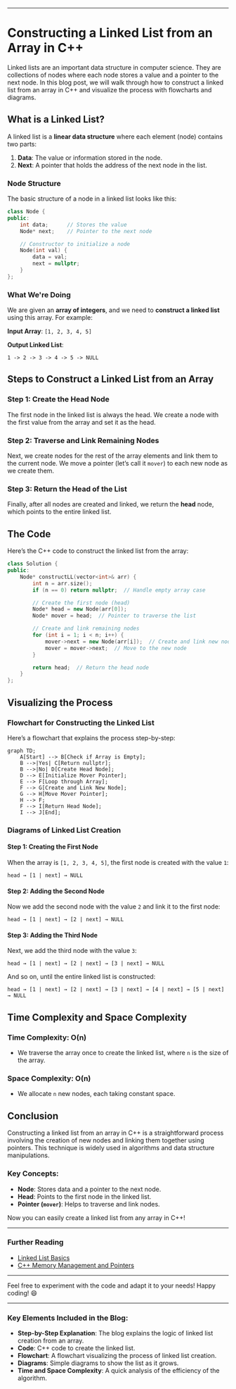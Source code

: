 

---
 
# Constructing a Linked List from an Array in C++

Linked lists are an important data structure in computer science. They are collections of nodes where each node stores a value and a pointer to the next node. In this blog post, we will walk through how to construct a linked list from an array in C++ and visualize the process with flowcharts and diagrams.

## What is a Linked List?

A linked list is a **linear data structure** where each element (node) contains two parts:
1. **Data**: The value or information stored in the node.
2. **Next**: A pointer that holds the address of the next node in the list.

### Node Structure

The basic structure of a node in a linked list looks like this:

```cpp
class Node {
public:
    int data;      // Stores the value
    Node* next;    // Pointer to the next node

    // Constructor to initialize a node
    Node(int val) {
        data = val;
        next = nullptr;
    }
};
```

### What We're Doing

We are given an **array of integers**, and we need to **construct a linked list** using this array. For example:

**Input Array**: `[1, 2, 3, 4, 5]`

**Output Linked List**:
```
1 -> 2 -> 3 -> 4 -> 5 -> NULL
```

## Steps to Construct a Linked List from an Array

### Step 1: Create the Head Node
The first node in the linked list is always the head. We create a node with the first value from the array and set it as the head.

### Step 2: Traverse and Link Remaining Nodes
Next, we create nodes for the rest of the array elements and link them to the current node. We move a pointer (let’s call it `mover`) to each new node as we create them.

### Step 3: Return the Head of the List
Finally, after all nodes are created and linked, we return the **head** node, which points to the entire linked list.

## The Code

Here’s the C++ code to construct the linked list from the array:

```cpp
class Solution {
public:
    Node* constructLL(vector<int>& arr) {
        int n = arr.size();
        if (n == 0) return nullptr;  // Handle empty array case

        // Create the first node (head)
        Node* head = new Node(arr[0]);
        Node* mover = head;  // Pointer to traverse the list

        // Create and link remaining nodes
        for (int i = 1; i < n; i++) {
            mover->next = new Node(arr[i]);  // Create and link new node
            mover = mover->next;  // Move to the new node
        }

        return head;  // Return the head node
    }
};
```

## Visualizing the Process

### Flowchart for Constructing the Linked List

Here’s a flowchart that explains the process step-by-step:

```mermaid
graph TD;
    A[Start] --> B[Check if Array is Empty];
    B -->|Yes| C[Return nullptr];
    B -->|No| D[Create Head Node];
    D --> E[Initialize Mover Pointer];
    E --> F[Loop through Array];
    F --> G[Create and Link New Node];
    G --> H[Move Mover Pointer];
    H --> F;
    F --> I[Return Head Node];
    I --> J[End];
```

### Diagrams of Linked List Creation

#### **Step 1: Creating the First Node**
When the array is `[1, 2, 3, 4, 5]`, the first node is created with the value `1`:

```
head → [1 | next] → NULL
```

#### **Step 2: Adding the Second Node**
Now we add the second node with the value `2` and link it to the first node:

```
head → [1 | next] → [2 | next] → NULL
```

#### **Step 3: Adding the Third Node**
Next, we add the third node with the value `3`:

```
head → [1 | next] → [2 | next] → [3 | next] → NULL
```

And so on, until the entire linked list is constructed:

```
head → [1 | next] → [2 | next] → [3 | next] → [4 | next] → [5 | next] → NULL
```

## Time Complexity and Space Complexity

### Time Complexity: O(n)
- We traverse the array once to create the linked list, where `n` is the size of the array.

### Space Complexity: O(n)
- We allocate `n` new nodes, each taking constant space.

## Conclusion

Constructing a linked list from an array in C++ is a straightforward process involving the creation of new nodes and linking them together using pointers. This technique is widely used in algorithms and data structure manipulations.

### Key Concepts:
- **Node**: Stores data and a pointer to the next node.
- **Head**: Points to the first node in the linked list.
- **Pointer (`mover`)**: Helps to traverse and link nodes.

Now you can easily create a linked list from any array in C++!

---

### **Further Reading**
- [Linked List Basics](https://en.wikipedia.org/wiki/Linked_list)
- [C++ Memory Management and Pointers](https://www.geeksforgeeks.org/cpp-memory-management/)

---

Feel free to experiment with the code and adapt it to your needs! Happy coding! 😄


---

### Key Elements Included in the Blog:
- **Step-by-Step Explanation**: The blog explains the logic of linked list creation from an array.
- **Code**: C++ code to create the linked list.
- **Flowchart**: A flowchart visualizing the process of linked list creation.
- **Diagrams**: Simple diagrams to show the list as it grows.
- **Time and Space Complexity**: A quick analysis of the efficiency of the algorithm.

 
